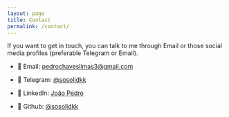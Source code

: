 ```yaml
---
layout: page
title: Contact
permalink: /contact/
---
```


If you want to get in touch, you can talk to me through Email or those social media profiles (preferable Telegram or Email).

- 📧 Email: [pedrochaveslimas3@gmail.com](mailto:pedrochaveslimas3@gmail.com)

- 🔗 Telegram: [@sosolidkk](https://t.me/sosolidkk)

- 🔗 LinkedIn: [João Pedro](https://www.linkedin.com/in/sosolidkk)

- 🔗 Github: [@sosolidkk](https://github.com/sosolidkk/)
